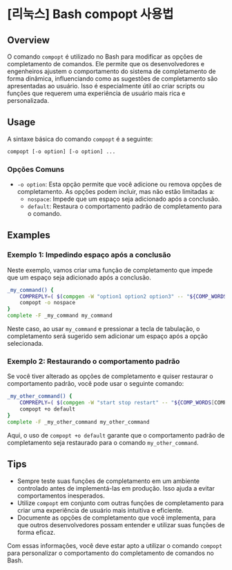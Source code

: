 # [리눅스] Bash compopt 사용법

## Overview
O comando `compopt` é utilizado no Bash para modificar as opções de completamento de comandos. Ele permite que os desenvolvedores e engenheiros ajustem o comportamento do sistema de completamento de forma dinâmica, influenciando como as sugestões de completamento são apresentadas ao usuário. Isso é especialmente útil ao criar scripts ou funções que requerem uma experiência de usuário mais rica e personalizada.

## Usage
A sintaxe básica do comando `compopt` é a seguinte:

```bash
compopt [-o option] [-o option] ...
```

### Opções Comuns
- `-o option`: Esta opção permite que você adicione ou remova opções de completamento. As opções podem incluir, mas não estão limitadas a:
  - `nospace`: Impede que um espaço seja adicionado após a conclusão.
  - `default`: Restaura o comportamento padrão de completamento para o comando.

## Examples

### Exemplo 1: Impedindo espaço após a conclusão
Neste exemplo, vamos criar uma função de completamento que impede que um espaço seja adicionado após a conclusão.

```bash
_my_command() {
    COMPREPLY=( $(compgen -W "option1 option2 option3" -- "${COMP_WORDS[COMP_CWORD]}") )
    compopt -o nospace
}
complete -F _my_command my_command
```

Neste caso, ao usar `my_command` e pressionar a tecla de tabulação, o completamento será sugerido sem adicionar um espaço após a opção selecionada.

### Exemplo 2: Restaurando o comportamento padrão
Se você tiver alterado as opções de completamento e quiser restaurar o comportamento padrão, você pode usar o seguinte comando:

```bash
_my_other_command() {
    COMPREPLY=( $(compgen -W "start stop restart" -- "${COMP_WORDS[COMP_CWORD]}") )
    compopt +o default
}
complete -F _my_other_command my_other_command
```

Aqui, o uso de `compopt +o default` garante que o comportamento padrão de completamento seja restaurado para o comando `my_other_command`.

## Tips
- Sempre teste suas funções de completamento em um ambiente controlado antes de implementá-las em produção. Isso ajuda a evitar comportamentos inesperados.
- Utilize `compopt` em conjunto com outras funções de completamento para criar uma experiência de usuário mais intuitiva e eficiente.
- Documente as opções de completamento que você implementa, para que outros desenvolvedores possam entender e utilizar suas funções de forma eficaz.

Com essas informações, você deve estar apto a utilizar o comando `compopt` para personalizar o comportamento do completamento de comandos no Bash.